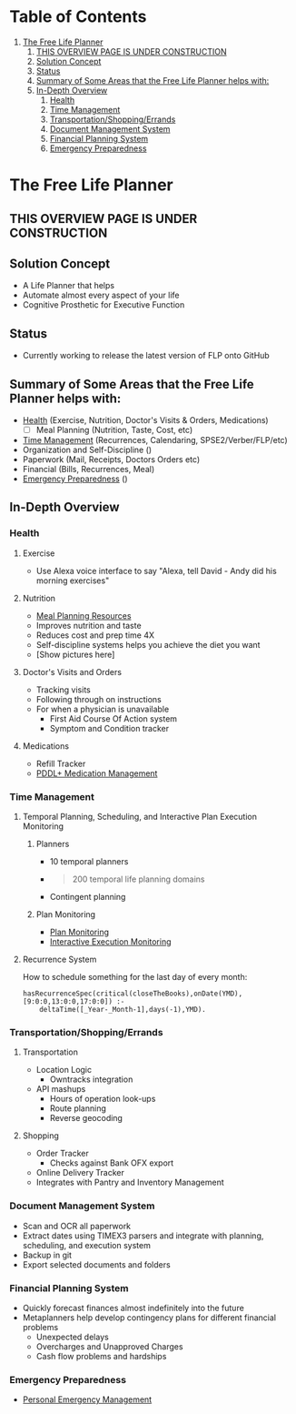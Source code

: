 
# Table of Contents

1.  [The Free Life Planner](#org96a7555)
    1.  [THIS OVERVIEW PAGE IS UNDER CONSTRUCTION](#org8b11278)
    2.  [Solution Concept](#org24cd1e2)
    3.  [Status](#org315185d)
    4.  [Summary of Some Areas that the Free Life Planner helps with:](#orge01dbfd)
    5.  [In-Depth Overview](#orgd0edc94)
        1.  [Health](#org8d59e43)
        2.  [Time Management](#orgdda3939)
        3.  [Transportation/Shopping/Errands](#org565ed06)
        4.  [Document Management System](#org992f4f8)
        5.  [Financial Planning System](#org1b15adc)
        6.  [Emergency Preparedness](#org2fdfe01)


<a id="org96a7555"></a>

# The Free Life Planner


<a id="org8b11278"></a>

## THIS OVERVIEW PAGE IS UNDER CONSTRUCTION


<a id="org24cd1e2"></a>

## Solution Concept

-   A Life Planner that helps
-   Automate almost every aspect of your life
-   Cognitive Prosthetic for Executive Function


<a id="org315185d"></a>

## Status

-   Currently working to release the latest version of FLP onto GitHub


<a id="orge01dbfd"></a>

## Summary of Some Areas that the Free Life Planner helps with:

-   [Health](#org8d59e43) (Exercise, Nutrition, Doctor's Visits & Orders, Medications)
    -   [ ] Meal Planning (Nutrition, Taste, Cost, etc)
-   [Time Management](#orgdda3939) (Recurrences, Calendaring, SPSE2/Verber/FLP/etc)
-   Organization and Self-Discipline ()
-   Paperwork (Mail, Receipts, Doctors Orders etc)
-   Financial (Bills, Recurrences, Meal)
-   [Emergency Preparedness](#org2fdfe01) ()


<a id="orgd0edc94"></a>

## In-Depth Overview


<a id="org8d59e43"></a>

### Health

1.  Exercise

    -   Use Alexa voice interface to say "Alexa, tell David - Andy did his morning exercises"

2.  Nutrition

    -   [Meal Planning Resources](https://frdcsa.org/~andrewdo/WebWiki/MealPlanningResources.html)
    -   Improves nutrition and taste
    -   Reduces cost and prep time 4X
    -   Self-discipline systems helps you achieve the diet you want
    -   [Show pictures here]

3.  Doctor's Visits and Orders

    -   Tracking visits
    -   Following through on instructions
    -   For when a physician is unavailable
        -   First Aid Course Of Action system
        -   Symptom and Condition tracker

4.  Medications

    -   Refill Tracker
    -   [PDDL+ Medication Management](https://github.com/fareskalaboud/PDDLPlusBenchmarkDomains)


<a id="orgdda3939"></a>

### Time Management

1.  Temporal Planning, Scheduling, and Interactive Plan Execution Monitoring

    1.  Planners
    
        -   10 temporal planners
        -   > 200 temporal life planning domains
        -   Contingent planning
    
    2.  Plan Monitoring
    
        -   [Plan Monitoring](https://github.com/aindilis/plan-monitor#readme)
        -   [Interactive Execution Monitoring](https://frdcsa.org/~andrewdo/iem2-3.mp4)

2.  Recurrence System

    How to schedule something for the last day of every month:
    
        hasRecurrenceSpec(critical(closeTheBooks),onDate(YMD),[9:0:0,13:0:0,17:0:0]) :-
        	deltaTime([_Year-_Month-1],days(-1),YMD).


<a id="org565ed06"></a>

### Transportation/Shopping/Errands

1.  Transportation

    -   Location Logic
        -   Owntracks integration
    -   API mashups
        -   Hours of operation look-ups
        -   Route planning
        -   Reverse geocoding

2.  Shopping

    -   Order Tracker
        -   Checks against Bank OFX export
    -   Online Delivery Tracker
    -   Integrates with Pantry and Inventory Management


<a id="org992f4f8"></a>

### Document Management System

-   Scan and OCR all paperwork
-   Extract dates using TIMEX3 parsers and integrate with planning,
    scheduling, and execution system
-   Backup in git
-   Export selected documents and folders


<a id="org1b15adc"></a>

### Financial Planning System

-   Quickly forecast finances almost indefinitely into the future
-   Metaplanners help develop contingency plans for different financial problems
    -   Unexpected delays
    -   Overcharges and Unapproved Charges
    -   Cash flow problems and hardships


<a id="org2fdfe01"></a>

### Emergency Preparedness

-   [Personal Emergency Management](https://frdcsa.org/~andrewdo/ontolog-20220410-reduced.mp4)

